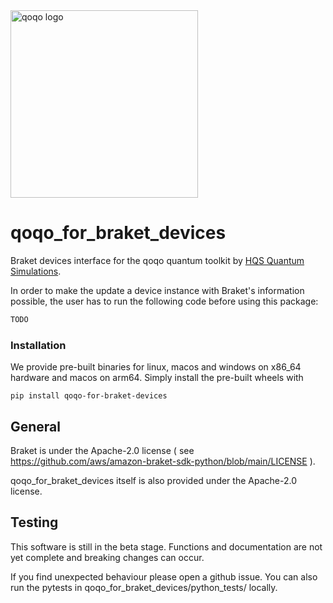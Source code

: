 <img src="../qoqo_Logo_vertical_color.png" alt="qoqo logo" width="300" />

# qoqo_for_braket_devices

Braket devices interface for the qoqo quantum toolkit by [HQS Quantum Simulations](https://quantumsimulations.de).

In order to make the update a device instance with Braket's information possible, the user has to run the following code before using this package:
```python
TODO
```

### Installation

We provide pre-built binaries for linux, macos and windows on x86_64 hardware and macos on arm64. Simply install the pre-built wheels with

```shell
pip install qoqo-for-braket-devices
```

## General

Braket is under the Apache-2.0 license ( see https://github.com/aws/amazon-braket-sdk-python/blob/main/LICENSE ).

qoqo_for_braket_devices itself is also provided under the Apache-2.0 license.

## Testing

This software is still in the beta stage. Functions and documentation are not yet complete and breaking changes can occur.

If you find unexpected behaviour please open a github issue. You can also run the pytests in qoqo_for_braket_devices/python_tests/ locally.